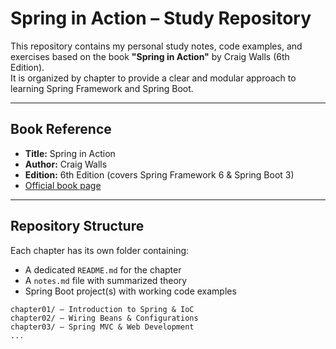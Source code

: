 # Spring in Action – Study Repository

This repository contains my personal study notes, code examples, and exercises based on the book **"Spring in Action"** by Craig Walls (6th Edition).  
It is organized by chapter to provide a clear and modular approach to learning Spring Framework and Spring Boot.

---

## Book Reference

- **Title:** Spring in Action
- **Author:** Craig Walls
- **Edition:** 6th Edition (covers Spring Framework 6 & Spring Boot 3)
- [Official book page](https://www.manning.com/books/spring-in-action-sixth-edition)

---

## Repository Structure

Each chapter has its own folder containing:

- A dedicated `README.md` for the chapter
- A `notes.md` file with summarized theory
- Spring Boot project(s) with working code examples

```plaintext
chapter01/ – Introduction to Spring & IoC
chapter02/ – Wiring Beans & Configurations
chapter03/ – Spring MVC & Web Development
...
